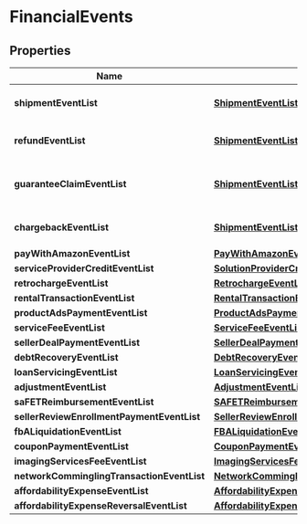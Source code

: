 
# FinancialEvents

## Properties
Name | Type | Description | Notes
------------ | ------------- | ------------- | -------------
**shipmentEventList** | [**ShipmentEventList**](ShipmentEventList.md) | A list of shipment events. |  [optional]
**refundEventList** | [**ShipmentEventList**](ShipmentEventList.md) | A list of refund events. |  [optional]
**guaranteeClaimEventList** | [**ShipmentEventList**](ShipmentEventList.md) | A list of guarantee claim events. |  [optional]
**chargebackEventList** | [**ShipmentEventList**](ShipmentEventList.md) | A list of chargeback events. |  [optional]
**payWithAmazonEventList** | [**PayWithAmazonEventList**](PayWithAmazonEventList.md) |  |  [optional]
**serviceProviderCreditEventList** | [**SolutionProviderCreditEventList**](SolutionProviderCreditEventList.md) |  |  [optional]
**retrochargeEventList** | [**RetrochargeEventList**](RetrochargeEventList.md) |  |  [optional]
**rentalTransactionEventList** | [**RentalTransactionEventList**](RentalTransactionEventList.md) |  |  [optional]
**productAdsPaymentEventList** | [**ProductAdsPaymentEventList**](ProductAdsPaymentEventList.md) |  |  [optional]
**serviceFeeEventList** | [**ServiceFeeEventList**](ServiceFeeEventList.md) |  |  [optional]
**sellerDealPaymentEventList** | [**SellerDealPaymentEventList**](SellerDealPaymentEventList.md) |  |  [optional]
**debtRecoveryEventList** | [**DebtRecoveryEventList**](DebtRecoveryEventList.md) |  |  [optional]
**loanServicingEventList** | [**LoanServicingEventList**](LoanServicingEventList.md) |  |  [optional]
**adjustmentEventList** | [**AdjustmentEventList**](AdjustmentEventList.md) |  |  [optional]
**saFETReimbursementEventList** | [**SAFETReimbursementEventList**](SAFETReimbursementEventList.md) |  |  [optional]
**sellerReviewEnrollmentPaymentEventList** | [**SellerReviewEnrollmentPaymentEventList**](SellerReviewEnrollmentPaymentEventList.md) |  |  [optional]
**fbALiquidationEventList** | [**FBALiquidationEventList**](FBALiquidationEventList.md) |  |  [optional]
**couponPaymentEventList** | [**CouponPaymentEventList**](CouponPaymentEventList.md) |  |  [optional]
**imagingServicesFeeEventList** | [**ImagingServicesFeeEventList**](ImagingServicesFeeEventList.md) |  |  [optional]
**networkComminglingTransactionEventList** | [**NetworkComminglingTransactionEventList**](NetworkComminglingTransactionEventList.md) |  |  [optional]
**affordabilityExpenseEventList** | [**AffordabilityExpenseEventList**](AffordabilityExpenseEventList.md) |  |  [optional]
**affordabilityExpenseReversalEventList** | [**AffordabilityExpenseEventList**](AffordabilityExpenseEventList.md) |  |  [optional]



